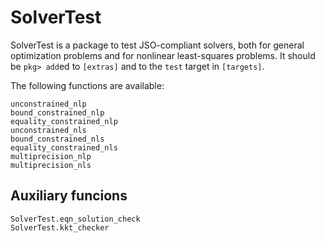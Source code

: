 # SolverTest

SolverTest is a package to test JSO-compliant solvers, both for general optimization problems and for nonlinear least-squares problems.
It should be `pkg> add`ed to `[extras]` and to the `test` target in `[targets]`.

The following functions are available:

```@docs
unconstrained_nlp
bound_constrained_nlp
equality_constrained_nlp
unconstrained_nls
bound_constrained_nls
equality_constrained_nls
multiprecision_nlp
multiprecision_nls
```

## Auxiliary funcions

```@docs
SolverTest.eqn_solution_check
SolverTest.kkt_checker
```
